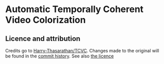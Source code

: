 # Automatic Temporally Coherent Video Colorization

## Licence and attribution

Credits go to [Harry-Thasarathan/TCVC](https://github.com/Harry-Thasarathan/TCVC). Changes made to the original will be found in the [commit history](https://github.com/iver56/TCVC/commits/master). See also [the licence](https://github.com/iver56/TCVC/blob/master/LICENCE.md)
